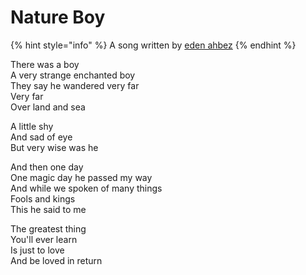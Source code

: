 # Nature Boy

{% hint style="info" %}
A song written by [eden ahbez](https://en.wikipedia.org/wiki/Eden_ahbez)
{% endhint %}

There was a boy\
A very strange enchanted boy\
They say he wandered very far\
Very far\
Over land and sea

A little shy\
And sad of eye\
But very wise was he

And then one day\
One magic day he passed my way\
And while we spoken of many things\
Fools and kings\
This he said to me

The greatest thing\
You'll ever learn\
Is just to love\
And be loved in return
